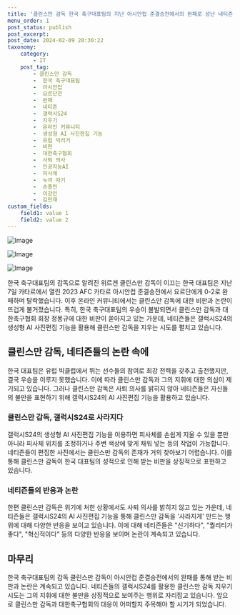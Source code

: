 ```yaml
---
title: '클린스만 감독 한국 축구대표팀의 지난 아시안컵 준결승전에서의 완패로 성난 네티즌들의 비판'
menu_order: 1
post_status: publish
post_excerpt: 
post_date: 2024-02-09 20:30:22
taxonomy:
    category:
        - IT
    post_tag:
        - 클린스만 감독
        -  한국 축구대표팀
        -  아시안컵
        -  요르단전
        -  완패
        -  네티즌
        -  갤럭시S24
        -  지우기
        -  온라인 커뮤니티
        -  생성형 AI 사진편집 기능
        -  유럽 빅리거
        -  비판
        -  대한축구협회
        -  사퇴 의사
        -  인공지능AI
        -  피사체
        -  누끼 따기
        -  손흥민
        -  이강인
        -  김민재
custom_fields:
    field1: value 1
    field2: value 2
---
```


![Image](https://imgnews.pstatic.net/image/014/2024/02/09/0005140619_001_20240209070123781.jpg?type=w647)

![Image](https://imgnews.pstatic.net/image/014/2024/02/09/0005140619_002_20240209070123795.jpg?type=w647)

![Image](https://imgnews.pstatic.net/image/014/2024/02/09/0005140619_003_20240209070123808.gif?type=w647)

한국 축구대표팀의 감독으로 알려진 위르겐 클린스만 감독이 이끄는 한국 대표팀은 지난 7일 카타르에서 열린 2023 AFC 카타르 아시안컵 준결승전에서 요르단에게 0-2로 완패하며 탈락했습니다. 이후 온라인 커뮤니티에서는 클린스만 감독에 대한 비판과 논란이 뜨겁게 불거졌습니다. 특히, 한국 축구대표팀의 우승이 불발되면서 클린스만 감독과 대한축구협회 회장 정몽규에 대한 비판이 쏟아지고 있는 가운데, 네티즌들은 갤럭시S24의 생성형 AI 사진편집 기능을 활용해 클린스만 감독을 지우는 시도를 펼치고 있습니다.
## 클린스만 감독, 네티즌들의 논란 속에
한국 대표팀은 유럽 빅클럽에서 뛰는 선수들의 참여로 최강 전력을 갖추고 출전했지만, 결국 우승을 이루지 못했습니다. 이에 따라 클린스만 감독과 그의 지휘에 대한 의심이 제기되고 있습니다. 그러나 클린스만 감독은 사퇴 의사를 밝히지 않아 네티즌들은 자신들의 불만을 표현하기 위해 갤럭시S24의 AI 사진편집 기능을 활용하고 있습니다.
### 클린스만 감독, 갤럭시S24로 사라지다
갤럭시S24의 생성형 AI 사진편집 기능을 이용하면 피사체를 손쉽게 지울 수 있을 뿐만 아니라 피사체 위치를 조정하거나 주변 색상에 맞게 채워 넣는 등의 작업이 가능합니다. 네티즌들이 편집한 사진에서는 클린스만 감독의 존재가 거의 찾아보기 어렵습니다. 이를 통해 클린스만 감독이 한국 대표팀의 성적으로 인해 받는 비판을 상징적으로 표현하고 있습니다.
### 네티즌들의 반응과 논란
한편 클린스만 감독은 위기에 처한 상황에서도 사퇴 의사를 밝히지 않고 있는 가운데, 네티즌들은 갤럭시S24의 AI 사진편집 기능을 통해 클린스만 감독을 '사라지게' 만드는 행위에 대해 다양한 반응을 보이고 있습니다. 이에 대해 네티즌들은 "신기하다", "퀄리티가 좋다", "혁신적이다" 등의 다양한 반응을 보이며 논란이 계속되고 있습니다.
## 마무리
한국 축구대표팀의 감독 클린스만 감독이 아시안컵 준결승전에서의 완패를 통해 받는 비판과 논란은 계속되고 있습니다. 네티즌들의 갤럭시S24를 활용한 클린스만 감독 지우기 시도는 그의 지휘에 대한 불만을 상징적으로 보여주는 행위로 자리잡고 있습니다. 앞으로 클린스만 감독과 대한축구협회의 대응이 어떠할지 주목해야 할 시기가 되었습니다.
